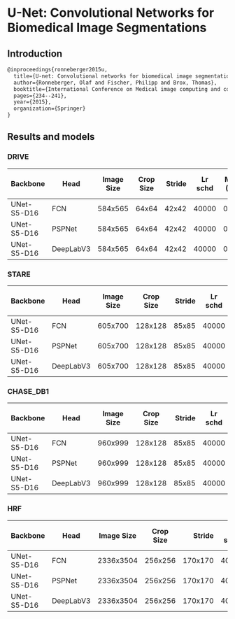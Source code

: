 # U-Net: Convolutional Networks for Biomedical Image Segmentations

## Introduction

<!-- [ALGORITHM] -->

```latex
@inproceedings{ronneberger2015u,
  title={U-net: Convolutional networks for biomedical image segmentation},
  author={Ronneberger, Olaf and Fischer, Philipp and Brox, Thomas},
  booktitle={International Conference on Medical image computing and computer-assisted intervention},
  pages={234--241},
  year={2015},
  organization={Springer}
}
```

## Results and models

### DRIVE

| Backbone    | Head      | Image Size | Crop Size | Stride | Lr schd | Mem (GB) | Inf time (fps) |  Dice | config                                                                                                                   | download                                                                                                                                                                                                                                                                                                                                             |
| ----------- | --------- | ---------- | --------- | -----: | ------- | -------- | -------------: | ----: | ------------------------------------------------------------------------------------------------------------------------ | ---------------------------------------------------------------------------------------------------------------------------------------------------------------------------------------------------------------------------------------------------------------------------------------------------------------------------------------------------- |
| UNet-S5-D16 | FCN       | 584x565    | 64x64     |  42x42 | 40000   | 0.680    |              - | 78.67 | [config](https://github.com/open-mmlab/mmsegmentation/blob/master/configs/unet/fcn_unet_s5-d16_64x64_40k_drive.py)       | [model](https://download.openmmlab.com/mmsegmentation/v0.5/unet/unet_s5-d16_64x64_40k_drive/unet_s5-d16_64x64_40k_drive_20201223_191051-5daf6d3b.pth) &#124; [log](https://download.openmmlab.com/mmsegmentation/v0.5/unet/unet_s5-d16_64x64_40k_drive/fcn_unet_s5-d16_64x64_40k_drive-20201223_191051.log.json)                         |
| UNet-S5-D16 | PSPNet    | 584x565    | 64x64     |  42x42 | 40000   | 0.599    |              - | 78.62 | [config](https://github.com/open-mmlab/mmsegmentation/blob/master/configs/unet/pspnet_unet_s5-d16_64x64_40k_drive.py)    | [model](https://download.openmmlab.com/mmsegmentation/v0.5/unet/pspnet_unet_s5-d16_64x64_40k_drive/pspnet_unet_s5-d16_64x64_40k_drive_20201227_181818-aac73387.pth) &#124; [log](https://download.openmmlab.com/mmsegmentation/v0.5/unet/pspnet_unet_s5-d16_64x64_40k_drive/pspnet_unet_s5-d16_64x64_40k_drive-20201227_181818.log.json)             |
| UNet-S5-D16 | DeepLabV3 | 584x565    | 64x64     |  42x42 | 40000   | 0.596    |              - | 78.69 | [config](https://github.com/open-mmlab/mmsegmentation/blob/master/configs/unet/deeplabv3_unet_s5-d16_64x64_40k_drive.py) | [model](https://download.openmmlab.com/mmsegmentation/v0.5/unet/deeplabv3_unet_s5-d16_64x64_40k_drive/deeplabv3_unet_s5-d16_64x64_40k_drive_20201226_094047-0671ff20.pth) &#124; [log](https://download.openmmlab.com/mmsegmentation/v0.5/unet/deeplabv3_unet_s5-d16_64x64_40k_drive/deeplabv3_unet_s5-d16_64x64_40k_drive-20201226_094047.log.json) |

### STARE

| Backbone    | Head      | Image Size | Crop Size | Stride | Lr schd | Mem (GB) | Inf time (fps) |  Dice | config                                                                                                                     | download                                                                                                                                                                                                                                                                                                                                                     |
| ----------- | --------- | ---------- | --------- | -----: | ------- | -------- | -------------: | ----: | -------------------------------------------------------------------------------------------------------------------------- | ------------------------------------------------------------------------------------------------------------------------------------------------------------------------------------------------------------------------------------------------------------------------------------------------------------------------------------------------------------ |
| UNet-S5-D16 | FCN       | 605x700    | 128x128   |  85x85 | 40000   | 0.968    |              - | 81.02 | [config](https://github.com/open-mmlab/mmsegmentation/blob/master/configs/unet/fcn_unet_s5-d16_128x128_40k_stare.py)       | [model](https://download.openmmlab.com/mmsegmentation/v0.5/unet/unet_s5-d16_128x128_40k_stare/unet_s5-d16_128x128_40k_stare_20201223_191051-7d77e78b.pth) &#124; [log](https://download.openmmlab.com/mmsegmentation/v0.5/unet/unet_s5-d16_128x128_40k_stare/unet_s5-d16_128x128_40k_stare-20201223_191051.log.json)                         |
| UNet-S5-D16 | PSPNet    | 605x700    | 128x128   |  85x85 | 40000   | 0.982    |              - | 81.22 | [config](https://github.com/open-mmlab/mmsegmentation/blob/master/configs/unet/pspnet_unet_s5-d16_128x128_40k_stare.py)    | [model](https://download.openmmlab.com/mmsegmentation/v0.5/unet/pspnet_unet_s5-d16_128x128_40k_stare/pspnet_unet_s5-d16_128x128_40k_stare_20201227_181818-3c2923c4.pth) &#124; [log](https://download.openmmlab.com/mmsegmentation/v0.5/unet/pspnet_unet_s5-d16_128x128_40k_stare/pspnet_unet_s5-d16_128x128_40k_stare-20201227_181818.log.json)             |
| UNet-S5-D16 | DeepLabV3 | 605x700    | 128x128   |  85x85 | 40000   | 0.999    |              - | 80.93 | [config](https://github.com/open-mmlab/mmsegmentation/blob/master/configs/unet/deeplabv3_unet_s5-d16_128x128_40k_stare.py) | [model](https://download.openmmlab.com/mmsegmentation/v0.5/unet/deeplabv3_unet_s5-d16_128x128_40k_stare/deeplabv3_unet_s5-d16_128x128_40k_stare_20201226_094047-93dcb93c.pth) &#124; [log](https://download.openmmlab.com/mmsegmentation/v0.5/unet/deeplabv3_unet_s5-d16_128x128_40k_stare/deeplabv3_unet_s5-d16_128x128_40k_stare-20201226_094047.log.json) |

### CHASE_DB1

| Backbone    | Head      | Image Size | Crop Size | Stride | Lr schd | Mem (GB) | Inf time (fps) |  Dice | config                                                                                                                     | download                                                                                                                                                                                                                                                                                                                                                     |
| ----------- | --------- | ---------- | --------- | -----: | ------- | -------- | -------------: | ----: | -------------------------------------------------------------------------------------------------------------------------- | ------------------------------------------------------------------------------------------------------------------------------------------------------------------------------------------------------------------------------------------------------------------------------------------------------------------------------------------------------------ |
| UNet-S5-D16 | FCN       | 960x999    | 128x128   |  85x85 | 40000   | 0.968    |              - | 80.24 | [config](https://github.com/open-mmlab/mmsegmentation/blob/master/configs/unet/fcn_unet_s5-d16_128x128_40k_chase_db1.py)       | [model](https://download.openmmlab.com/mmsegmentation/v0.5/unet/unet_s5-d16_128x128_40k_chase_db1/unet_s5-d16_128x128_40k_chase_db1_20201223_191051-11543527.pth) &#124; [log](https://download.openmmlab.com/mmsegmentation/v0.5/unet/unet_s5-d16_128x128_40k_chase_db1/unet_s5-d16_128x128_40k_chase_db1-20201223_191051.log.json)                         |
| UNet-S5-D16 | PSPNet    | 960x999    | 128x128   |  85x85 | 40000   | 0.982    |              - | 80.36 | [config](https://github.com/open-mmlab/mmsegmentation/blob/master/configs/unet/pspnet_unet_s5-d16_128x128_40k_chase_db1.py)    | [model](https://download.openmmlab.com/mmsegmentation/v0.5/unet/pspnet_unet_s5-d16_128x128_40k_chase_db1/pspnet_unet_s5-d16_128x128_40k_chase_db1_20201227_181818-68d4e609.pth) &#124; [log](https://download.openmmlab.com/mmsegmentation/v0.5/unet/pspnet_unet_s5-d16_128x128_40k_chase_db1/pspnet_unet_s5-d16_128x128_40k_chase_db1-20201227_181818.log.json)             |
| UNet-S5-D16 | DeepLabV3 | 960x999    | 128x128   |  85x85 | 40000   | 0.999    |              - | 80.47 | [config](https://github.com/open-mmlab/mmsegmentation/blob/master/configs/unet/deeplabv3_unet_s5-d16_128x128_40k_chase_db1.py) | [model](https://download.openmmlab.com/mmsegmentation/v0.5/unet/deeplabv3_unet_s5-d16_128x128_40k_chase_db1/deeplabv3_unet_s5-d16_128x128_40k_chase_db1_20201226_094047-4c5aefa3.pth) &#124; [log](https://download.openmmlab.com/mmsegmentation/v0.5/unet/deeplabv3_unet_s5-d16_128x128_40k_chase_db1/deeplabv3_unet_s5-d16_128x128_40k_chase_db1-20201226_094047.log.json) |

### HRF

| Backbone    | Head      | Image Size | Crop Size | Stride | Lr schd | Mem (GB) | Inf time (fps) |  Dice | config                                                                                                                     | download                                                                                                                                                                                                                                                                                                                                                     |
| ----------- | --------- | ---------- | --------- | -----: | ------- | -------- | -------------: | ----: | -------------------------------------------------------------------------------------------------------------------------- | ------------------------------------------------------------------------------------------------------------------------------------------------------------------------------------------------------------------------------------------------------------------------------------------------------------------------------------------------------------ |
| UNet-S5-D16 | FCN       | 2336x3504  | 256x256   | 170x170 | 40000   | 2.525    |              - | 79.45 | [config](https://github.com/open-mmlab/mmsegmentation/blob/master/configs/unet/fcn_unet_s5-d16_256x256_40k_hrf.py)       | [model](https://download.openmmlab.com/mmsegmentation/v0.5/unet/unet_s5-d16_256x256_40k_hrf/unet_s5-d16_256x256_40k_hrf_20201223_173724-d89cf1ed.pth) &#124; [log](https://download.openmmlab.com/mmsegmentation/v0.5/unet/unet_s5-d16_256x256_40k_hrf/unet_s5-d16_256x256_40k_hrf-20201223_173724.log.json)                         |
| UNet-S5-D16 | PSPNet    | 2336x3504  | 256x256   | 170x170 | 40000   | 2.588    |              - | 80.07 | [config](https://github.com/open-mmlab/mmsegmentation/blob/master/configs/unet/pspnet_unet_s5-d16_256x256_40k_hrf.py)    | [model](https://download.openmmlab.com/mmsegmentation/v0.5/unet/pspnet_unet_s5-d16_256x256_40k_hrf/pspnet_unet_s5-d16_256x256_40k_hrf_20201227_181818-fdb7e29b.pth) &#124; [log](https://download.openmmlab.com/mmsegmentation/v0.5/unet/pspnet_unet_s5-d16_256x256_40k_hrf/pspnet_unet_s5-d16_256x256_40k_hrf-20201227_181818.log.json)             |
| UNet-S5-D16 | DeepLabV3 | 2336x3504  | 256x256   | 170x170 | 40000   | 2.604    |              - | 80.21 | [config](https://github.com/open-mmlab/mmsegmentation/blob/master/configs/unet/deeplabv3_unet_s5-d16_256x256_40k_hrf.py) | [model](https://download.openmmlab.com/mmsegmentation/v0.5/unet/deeplabv3_unet_s5-d16_256x256_40k_hrf/deeplabv3_unet_s5-d16_256x256_40k_hrf_20201226_094047-3a1fdf85.pth) &#124; [log](https://download.openmmlab.com/mmsegmentation/v0.5/unet/deeplabv3_unet_s5-d16_256x256_40k_hrf/deeplabv3_unet_s5-d16_256x256_40k_hrf-20201226_094047.log.json) |
